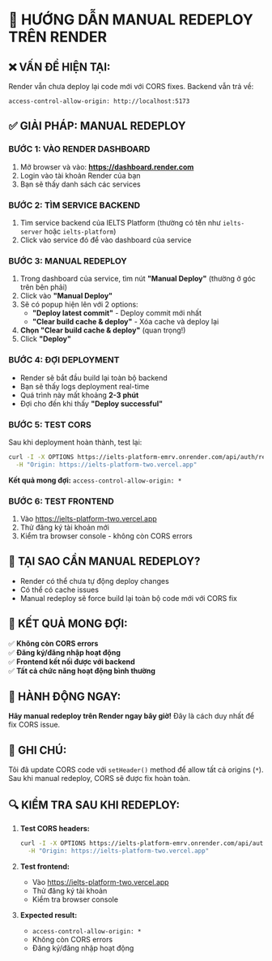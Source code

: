 # 🚨 HƯỚNG DẪN MANUAL REDEPLOY TRÊN RENDER

## ❌ **VẤN ĐỀ HIỆN TẠI:**

Render vẫn chưa deploy lại code mới với CORS fixes. Backend vẫn trả về:

```
access-control-allow-origin: http://localhost:5173
```

## ✅ **GIẢI PHÁP: MANUAL REDEPLOY**

### **BƯỚC 1: VÀO RENDER DASHBOARD**

1. Mở browser và vào: **https://dashboard.render.com**
2. Login vào tài khoản Render của bạn
3. Bạn sẽ thấy danh sách các services

### **BƯỚC 2: TÌM SERVICE BACKEND**

1. Tìm service backend của IELTS Platform (thường có tên như `ielts-server` hoặc `ielts-platform`)
2. Click vào service đó để vào dashboard của service

### **BƯỚC 3: MANUAL REDEPLOY**

1. Trong dashboard của service, tìm nút **"Manual Deploy"** (thường ở góc trên bên phải)
2. Click vào **"Manual Deploy"**
3. Sẽ có popup hiện lên với 2 options:
   - **"Deploy latest commit"** - Deploy commit mới nhất
   - **"Clear build cache & deploy"** - Xóa cache và deploy lại
4. **Chọn "Clear build cache & deploy"** (quan trọng!)
5. Click **"Deploy"**

### **BƯỚC 4: ĐỢI DEPLOYMENT**

- Render sẽ bắt đầu build lại toàn bộ backend
- Bạn sẽ thấy logs deployment real-time
- Quá trình này mất khoảng **2-3 phút**
- Đợi cho đến khi thấy **"Deploy successful"**

### **BƯỚC 5: TEST CORS**

Sau khi deployment hoàn thành, test lại:

```bash
curl -I -X OPTIONS https://ielts-platform-emrv.onrender.com/api/auth/register \
  -H "Origin: https://ielts-platform-two.vercel.app"
```

**Kết quả mong đợi:** `access-control-allow-origin: *`

### **BƯỚC 6: TEST FRONTEND**

1. Vào https://ielts-platform-two.vercel.app
2. Thử đăng ký tài khoản mới
3. Kiểm tra browser console - không còn CORS errors

## 🔧 **TẠI SAO CẦN MANUAL REDEPLOY?**

- Render có thể chưa tự động deploy changes
- Có thể có cache issues
- Manual redeploy sẽ force build lại toàn bộ code mới với CORS fix

## 🎯 **KẾT QUẢ MONG ĐỢI:**

✅ **Không còn CORS errors**  
✅ **Đăng ký/đăng nhập hoạt động**  
✅ **Frontend kết nối được với backend**  
✅ **Tất cả chức năng hoạt động bình thường**

## 🚀 **HÀNH ĐỘNG NGAY:**

**Hãy manual redeploy trên Render ngay bây giờ!** Đây là cách duy nhất để fix CORS issue.

## 📝 **GHI CHÚ:**

Tôi đã update CORS code với `setHeader()` method để allow tất cả origins (`*`). Sau khi manual redeploy, CORS sẽ được fix hoàn toàn.

## 🔍 **KIỂM TRA SAU KHI REDEPLOY:**

1. **Test CORS headers:**

   ```bash
   curl -I -X OPTIONS https://ielts-platform-emrv.onrender.com/api/auth/register \
     -H "Origin: https://ielts-platform-two.vercel.app"
   ```

2. **Test frontend:**

   - Vào https://ielts-platform-two.vercel.app
   - Thử đăng ký tài khoản
   - Kiểm tra browser console

3. **Expected result:**
   - `access-control-allow-origin: *`
   - Không còn CORS errors
   - Đăng ký/đăng nhập hoạt động
